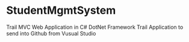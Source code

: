 # StudentMgmtSystem

Trail MVC Web Application in C# DotNet Framework
Trail Application to send into Github from Vusual Studio
